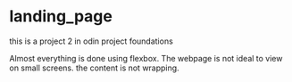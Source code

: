 # landing_page
this is a project 2 in odin project foundations

Almost everything is done using flexbox.
The webpage is not ideal to view on small screens. the content is not wrapping. 